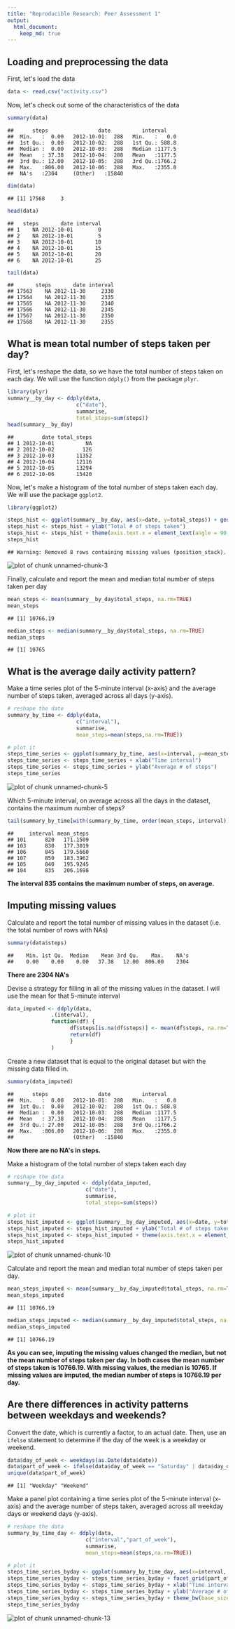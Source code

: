 ```yaml
---
title: "Reproducible Research: Peer Assessment 1"
output: 
  html_document:
    keep_md: true
---
```





## Loading and preprocessing the data

First, let's load the data 

```r
data <- read.csv("activity.csv")
```


Now, let's check out some of the characteristics of the data 

```r
summary(data)
```

```
##      steps                date          interval     
##  Min.   :  0.00   2012-10-01:  288   Min.   :   0.0  
##  1st Qu.:  0.00   2012-10-02:  288   1st Qu.: 588.8  
##  Median :  0.00   2012-10-03:  288   Median :1177.5  
##  Mean   : 37.38   2012-10-04:  288   Mean   :1177.5  
##  3rd Qu.: 12.00   2012-10-05:  288   3rd Qu.:1766.2  
##  Max.   :806.00   2012-10-06:  288   Max.   :2355.0  
##  NA's   :2304     (Other)   :15840
```

```r
dim(data)
```

```
## [1] 17568     3
```

```r
head(data)
```

```
##   steps       date interval
## 1    NA 2012-10-01        0
## 2    NA 2012-10-01        5
## 3    NA 2012-10-01       10
## 4    NA 2012-10-01       15
## 5    NA 2012-10-01       20
## 6    NA 2012-10-01       25
```

```r
tail(data)
```

```
##       steps       date interval
## 17563    NA 2012-11-30     2330
## 17564    NA 2012-11-30     2335
## 17565    NA 2012-11-30     2340
## 17566    NA 2012-11-30     2345
## 17567    NA 2012-11-30     2350
## 17568    NA 2012-11-30     2355
```


## What is mean total number of steps taken per day?

First, let's reshape the data, so we have the total number of steps taken on each day. We will use the function `ddply()` from the package `plyr`.

```r
library(plyr)
summary__by_day <- ddply(data,
                      c("date"),
                      summarise,
                      total_steps=sum(steps))
head(summary__by_day)
```

```
##         date total_steps
## 1 2012-10-01          NA
## 2 2012-10-02         126
## 3 2012-10-03       11352
## 4 2012-10-04       12116
## 5 2012-10-05       13294
## 6 2012-10-06       15420
```


Now, let's make a histogram of the total number of steps taken each day. We will use the package `ggplot2`.

```r
library(ggplot2)

steps_hist <- ggplot(summary__by_day, aes(x=date, y=total_steps)) + geom_bar(stat="identity")
steps_hist <- steps_hist + ylab("Total # of steps taken")
steps_hist <- steps_hist + theme(axis.text.x = element_text(angle = 90, hjust = 1))
steps_hist
```

```
## Warning: Removed 8 rows containing missing values (position_stack).
```

![plot of chunk unnamed-chunk-3](figure/unnamed-chunk-3-1.png) 


Finally, calculate and report the mean and median total number of steps taken per day

```r
mean_steps <- mean(summary__by_day$total_steps, na.rm=TRUE)
mean_steps
```

```
## [1] 10766.19
```

```r
median_steps <- median(summary__by_day$total_steps, na.rm=TRUE)
median_steps
```

```
## [1] 10765
```



## What is the average daily activity pattern?
Make a time series plot of the 5-minute interval (x-axis) and the average number of steps taken, averaged across all days (y-axis).


```r
# reshape the date 
summary_by_time <- ddply(data,
                      c("interval"),
                      summarise,
                      mean_steps=mean(steps,na.rm=TRUE))

# plot it
steps_time_series <- ggplot(summary_by_time, aes(x=interval, y=mean_steps)) + geom_point() + geom_line()
steps_time_series <- steps_time_series + xlab("Time interval")
steps_time_series <- steps_time_series + ylab("Average # of steps")
steps_time_series
```

![plot of chunk unnamed-chunk-5](figure/unnamed-chunk-5-1.png) 

Which 5-minute interval, on average across all the days in the dataset, contains the maximum number of steps?

```r
tail(summary_by_time[with(summary_by_time, order(mean_steps, interval)),])
```

```
##     interval mean_steps
## 101      820   171.1509
## 103      830   177.3019
## 106      845   179.5660
## 107      850   183.3962
## 105      840   195.9245
## 104      835   206.1698
```
**The interval 835 contains the maximum number of steps, on average.**



## Imputing missing values

Calculate and report the total number of missing values in the dataset (i.e. the total number of rows with NAs)

```r
summary(data$steps)
```

```
##    Min. 1st Qu.  Median    Mean 3rd Qu.    Max.    NA's 
##    0.00    0.00    0.00   37.38   12.00  806.00    2304
```
**There are 2304 NA's**

Devise a strategy for filling in all of the missing values in the dataset. I will use the mean for that 5-minute interval

```r
data_imputed <- ddply(data, 
              .(interval), 
              function(df) {
                    df$steps[is.na(df$steps)] <- mean(df$steps, na.rm=TRUE)
                    return(df)
                    }
              )
```

Create a new dataset that is equal to the original dataset but with the missing data filled in.

```r
summary(data_imputed)
```

```
##      steps                date          interval     
##  Min.   :  0.00   2012-10-01:  288   Min.   :   0.0  
##  1st Qu.:  0.00   2012-10-02:  288   1st Qu.: 588.8  
##  Median :  0.00   2012-10-03:  288   Median :1177.5  
##  Mean   : 37.38   2012-10-04:  288   Mean   :1177.5  
##  3rd Qu.: 27.00   2012-10-05:  288   3rd Qu.:1766.2  
##  Max.   :806.00   2012-10-06:  288   Max.   :2355.0  
##                   (Other)   :15840
```
**Now there are no NA's in steps.**


Make a histogram of the total number of steps taken each day 

```r
# reshape the data
summary__by_day_imputed <- ddply(data_imputed,
                         c("date"),
                         summarise,
                         total_steps=sum(steps))

# plot it 
steps_hist_imputed <- ggplot(summary__by_day_imputed, aes(x=date, y=total_steps)) + geom_bar(stat="identity")
steps_hist_imputed <- steps_hist_imputed + ylab("Total # of steps taken")
steps_hist_imputed <- steps_hist_imputed + theme(axis.text.x = element_text(angle = 90, hjust = 1))
steps_hist_imputed
```

![plot of chunk unnamed-chunk-10](figure/unnamed-chunk-10-1.png) 

Calculate and report the mean and median total number of steps taken per day. 

```r
mean_steps_imputed <- mean(summary__by_day_imputed$total_steps, na.rm=TRUE)
mean_steps_imputed
```

```
## [1] 10766.19
```

```r
median_steps_imputed <- median(summary__by_day_imputed$total_steps, na.rm=TRUE)
median_steps_imputed
```

```
## [1] 10766.19
```

**As you can see, imputing the missing values changed the median, but not the mean number of steps taken per day. In both cases the mean number of steps taken is 10766.19. With missing values, the median is 10765. If missing values are imputed, the median number of steps is 10766.19 per day.**  



## Are there differences in activity patterns between weekdays and weekends?

Convert the date, which is currently a factor, to an actual date. Then, use an `ifelse` statement to determine if the day of the week is a weekday or weekend.

```r
data$day_of_week <- weekdays(as.Date(data$date))
data$part_of_week <- ifelse(data$day_of_week == "Saturday" | data$day_of_week == "Sunday", "Weekend", "Weekday")
unique(data$part_of_week)
```

```
## [1] "Weekday" "Weekend"
```


Make a panel plot containing a time series plot of the 5-minute interval (x-axis) and the average number of steps taken, averaged across all weekday days or weekend days (y-axis). 

```r
# reshape the data 
summary_by_time_day <- ddply(data,
                         c("interval","part_of_week"),
                         summarise,
                         mean_steps=mean(steps,na.rm=TRUE))

# plot it 
steps_time_series_byday <- ggplot(summary_by_time_day, aes(x=interval, y=mean_steps)) + geom_point() + geom_line()
steps_time_series_byday <- steps_time_series_byday + facet_grid(part_of_week~.)
steps_time_series_byday <- steps_time_series_byday + xlab("Time interval")
steps_time_series_byday <- steps_time_series_byday + ylab("Average # of steps")
steps_time_series_byday <- steps_time_series_byday + theme_bw(base_size=18)
steps_time_series_byday
```

![plot of chunk unnamed-chunk-13](figure/unnamed-chunk-13-1.png) 
